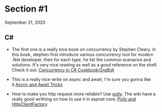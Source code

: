 # Section #1
September 21, 2020

## C#

* The first one is a really nice book on concurrency by Stephen Cleary. In this book, stephen first introduce various concurrency tool for modern .Net developer, then for each type, he list the common scenarios and solutions. It's very nice reading as well as a good reference on the shelf. Check it out: [Concurrency in C# Cookbook(2ndEd)](https://www.oreilly.com/library/view/concurrency-in-c/9781492054498/)

* This is a really nice write on async and await, I'm sure you gonna like it.[Async and Await Tricks](https://cpratt.co/async-tips-tricks/)

* How to make you http request more reliable? Use [polly](https://github.com/App-vNext/Polly). The wiki have a really good writhing on how to use it in aspnet core: [Polly and HttpClientFactory](https://github.com/App-vNext/Polly/wiki/Polly-and-HttpClientFactory)